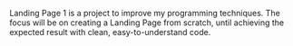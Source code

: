 Landing Page 1 is a project to improve my programming techniques.
The focus will be on creating a Landing Page from scratch, until achieving the expected result with clean, easy-to-understand code.

